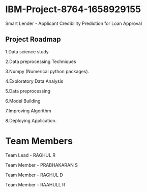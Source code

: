 # IBM-Project-8764-1658929155
Smart Lender - Applicant Credibility Prediction for Loan Approval

## Project Roadmap

1.Data science study

2.Data preprocessing Techniques

3.Numpy (Numerical python packages).

4.Exploratory Data Analysis

5.Data preprocessing

6.Model Building

7.Improving Algorithm

8.Deploying Application.

# Team Members

Team Lead - RAGHUL R

Team Member - PRABHAKARAN S

Team Member - RAGHUL D

Team Member - RAAHULL R
